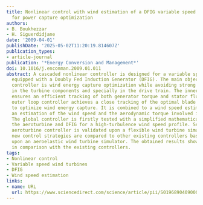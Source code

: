 ```yaml
---
title: Nonlinear control with wind estimation of a DFIG variable speed wind turbine
  for power capture optimization
authors:
- B. Boukhezzar
- H. Siguerdidjane
date: '2009-04-01'
publishDate: '2025-05-02T11:20:19.814607Z'
publication_types:
- article-journal
publication: '*Energy Conversion and Management*'
doi: 10.1016/j.enconman.2009.01.011
abstract: A cascaded nonlinear controller is designed for a variable speed wind turbine
  equipped with a Doubly Fed Induction Generator (DFIG). The main objective of the
  controller is wind energy capture optimization while avoiding strong transients
  in the turbine components and specially in the drive train. The inner loop controller
  ensures an efficient tracking of both generator torque and stator flux, while the
  outer loop controller achieves a close tracking of the optimal blade rotor speed
  to optimize wind energy capture. It is combined to a wind speed estimator that provides
  an estimation of the wind speed and the aerodynamic torque involved in the controller.
  The global controller is firstly tested with a simplified mathematical model of
  the aeroturbine and DFIG for a high-turbulence wind speed profile. Secondly, the
  aeroturbine controller is validated upon a flexible wind turbine simulator. These
  new control strategies are compared to other existing controllers based on tests
  upon an aeroelastic wind turbine simulator. The obtained results show better performance
  in comparison with the existing controllers.
tags:
- Nonlinear control
- Variable speed wind turbines
- DFIG
- Wind speed estimation
links:
- name: URL
  url: https://www.sciencedirect.com/science/article/pii/S0196890409000065
---
```

